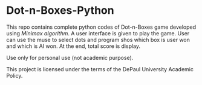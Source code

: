 # Dot-n-Boxes-Python
This repo contains complete python codes of Dot-n-Boxes game developed using _Minimax algorithm_. A user interface is given to play the game.
User can use the muse to select dots and program shos which box is user won and which is AI won. At the end, total score is display.

Use only for personal use (not academic purpose).

This project is licensed under the terms of the DePaul University Academic Policy.
